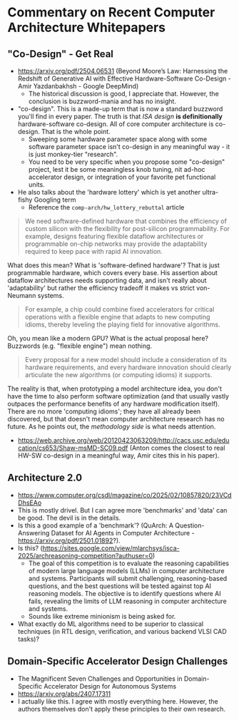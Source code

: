 # Commentary on Recent Computer Architecture Whitepapers

## "Co-Design" - Get Real

- https://arxiv.org/pdf/2504.06531 (Beyond Moore’s Law: Harnessing the Redshift of Generative AI with Effective Hardware-Software Co-Design - Amir Yazdanbakhsh - Google DeepMind)
  - The historical discussion is good, I appreciate that. However, the conclusion is buzzword-mania and has no insight.
- "co-design". This is a made-up term that is now a standard buzzword you'll find in every paper. The truth is that *ISA design* **is definitionally** hardware-software co-design. All of core computer architecture is co-design. That is the whole point.
  - Sweeping some hardware parameter space along with some software parameter space isn't co-design in any meaningful way - it is just monkey-tier "research".
  - You need to be very specific when you propose some "co-design" project, lest it be some meaningless knob tuning, nit ad-hoc accelerator design, or integration of your favorite pet functional units.
- He also talks about the 'hardware lottery' which is yet another ultra-fishy Googling term
  - Reference the `comp-arch/hw_lottery_rebuttal` article

> We need software-defined hardware that combines the efficiency of custom silicon with the flexibility for post-silicon programmability. For example, designs featuring flexible dataflow architectures or programmable on-chip networks may provide the adaptability required to keep pace with rapid AI innovation.

What does this mean? What is 'software-defined hardware'? That is just programmable hardware, which covers every base. His assertion about dataflow architectures needs supporting data, and isn't really about 'adaptability' but rather the efficiency tradeoff it makes vs strict von-Neumann systems.

> For example, a chip could combine fixed accelerators for critical operations with a flexible engine that adapts to new computing idioms, thereby leveling the playing field for innovative algorithms.

Oh, you mean like a modern GPU? What is the actual proposal here? Buzzwords (e.g. "flexible engine") mean nothing.

> Every proposal for a new model should include a consideration of its hardware requirements, and every hardware innovation should clearly articulate the new algorithms (or computing idioms) it supports.

The reality is that, when prototyping a model architecture idea, you don't have the time to also perform software optimization (and that usually vastly outpaces the performance benefits of any hardware modification itself). There are no more 'computing idioms'; they have all already been discovered, but that doesn't mean computer architecture research has no future. As he points out, the *methodology side* is what needs attention.

- https://web.archive.org/web/20120423063209/http://cacs.usc.edu/education/cs653/Shaw-msMD-SC09.pdf (Anton comes the closest to real HW-SW co-design in a meaningful way, Amir cites this in his paper).

## Architecture 2.0

- https://www.computer.org/csdl/magazine/co/2025/02/10857820/23VCdDhsEAo
- This is mostly drivel. But I can agree more 'benchmarks' and 'data' can be good. The devil is in the details.
- Is this a good example of a 'benchmark'? (QuArch: A Question-Answering Dataset for AI Agents in Computer Architecture - https://arxiv.org/pdf/2501.01892?).
- Is this? (https://sites.google.com/view/mlarchsys/isca-2025/archreasoning-competition?authuser=0)
  - The goal of this competition is to evaluate the reasoning capabilities of modern large language models (LLMs) in computer architecture and systems. Participants will submit challenging, reasoning-based questions, and the best questions will be tested against top AI reasoning models. The objective is to identify questions where AI fails, revealing the limits of LLM reasoning in computer architecture and systems.
  - Sounds like extreme minionism is being asked for.
- What exactly do ML algorithms need to be superior to classical techniques (in RTL design, verification, and various backend VLSI CAD tasks)?

## Domain-Specific Accelerator Design Challenges

- The Magnificent Seven Challenges and Opportunities in Domain-Specific Accelerator Design for Autonomous Systems
- https://arxiv.org/abs/2407.17311
- I actually like this. I agree with mostly everything here. However, the authors themselves don't apply these principles to their own research.
